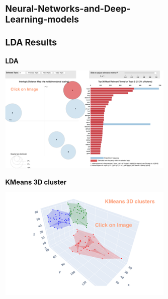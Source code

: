 # Neural-Networks-and-Deep-Learning-models

# LDA Results

## LDA 
[<img src="https://github.com/Kishore1818/Animations/blob/0fa31bd90e0f5331eebb7f863fa97126e7971417/DeepLearning_AI_animations/LDA_proj_visualizations_sample.png">](https://kishore1818.github.io/Animations/USA_covid/DeepLearning_AI_animations/lda_proj_visualizations.html)

## KMeans 3D cluster
[<img src="https://github.com/Kishore1818/Neural-Networks-and-Deep-Learning-models/blob/d72aa2794a6c2f23824bbbac71911e8aa7f045e3/NLP_sample_images/KMeans_clusters_3d.png">](https://kishore1818.github.io/Neural-Networks-and-Deep-Learning-models/NLP_sample_images/Kmeans_cluster_3d_git.html)

